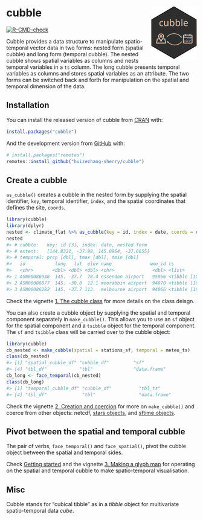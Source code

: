 
<!-- README.md is generated from README.Rmd. Please edit that file -->

# cubble <a href='https://huizezhang-sherry.github.io/cubble/'><img src='man/figures/logo.svg' align="right" height="138.5" /></a>

<!-- badges: start -->

[![R-CMD-check](https://github.com/huizezhang-sherry/cubble/workflows/R-CMD-check/badge.svg)](https://github.com/huizezhang-sherry/cubble/actions)
<!-- badges: end -->

Cubble provides a data structure to manipulate spatio-temporal vector
data in two forms: nested form (spatial cubble) and long form (temporal
cubble). The nested cubble shows spatial variables as columns and nests
temporal variables in a `ts` column. The long cubble presents temporal
variables as columns and stores spatial variables as an attribute. The
two forms can be switched back and forth for manipulation on the spatial
and temporal dimension of the data.

## Installation

You can install the released version of cubble from
[CRAN](https://CRAN.R-project.org) with:

``` r
install.packages("cubble")
```

And the development version from [GitHub](https://github.com/) with:

``` r
# install.packages("remotes")
remotes::install_github("huizezhang-sherry/cubble")
```

## Create a cubble

`as_cubble()` creates a cubble in the nested form by supplying the
spatial identifier, `key`, temporal identifier, `index`, and the spatial
coordinates that defines the site, `coords`.

``` r
library(cubble)
library(dplyr)
nested <- climate_flat %>% as_cubble(key = id, index = date, coords = c(long, lat))
nested
#> # cubble:   key: id [3], index: date, nested form
#> # extent:   [144.8321, -37.98, 145.0964, -37.6655]
#> # temporal: prcp [dbl], tmax [dbl], tmin [dbl]
#>   id           long   lat  elev name              wmo_id ts               
#>   <chr>       <dbl> <dbl> <dbl> <chr>              <dbl> <list>           
#> 1 ASN00086038  145. -37.7  78.4 essendon airport   95866 <tibble [10 × 4]>
#> 2 ASN00086077  145. -38.0  12.1 moorabbin airport  94870 <tibble [10 × 4]>
#> 3 ASN00086282  145. -37.7 113.  melbourne airport  94866 <tibble [10 × 4]>
```

Check the vignette [1. The cubble class](class.html) for more details on
the class deisgn.

You can also create a cubble object by supplying the spatial and
temporal component separately in `make_cubble()`. This allows you to use
an `sf` object for the spatial component and a `tsibble` object for the
temporal component. The `sf` and `tsibble` class will be carried over to
the cubble object:

``` r
library(cubble)
cb_nested <- make_cubble(spatial = stations_sf, temporal = meteo_ts)
class(cb_nested)
#> [1] "spatial_cubble_df" "cubble_df"         "sf"               
#> [4] "tbl_df"            "tbl"               "data.frame"
cb_long <- face_temporal(cb_nested)
class(cb_long)
#> [1] "temporal_cubble_df" "cubble_df"          "tbl_ts"            
#> [4] "tbl_df"             "tbl"                "data.frame"
```

Check the vignette [2. Creation and coercion](create.html) for more on
`make_cubble()` and coerce from other objects: netcdf, [stars
objects](https://r-spatial.github.io/stars/), and [sftime
objects](https://r-spatial.github.io/sftime/).

## Pivot between the spatial and temporal cubble

The pair of verbs, `face_temporal()` and `face_spatial()`, pivot the
cubble object between the spatial and temporal sides.

Check [Getting started](cubble.html) and the vignette [3. Making a glyph
map](glyph.html) for operating on the spatial and temporal cubble to
make spatio-temporal visualisation.

## Misc

Cubble stands for “cubical tibble” as in a *tibble* object for
multivariate spatio-temporal data *cube*.
